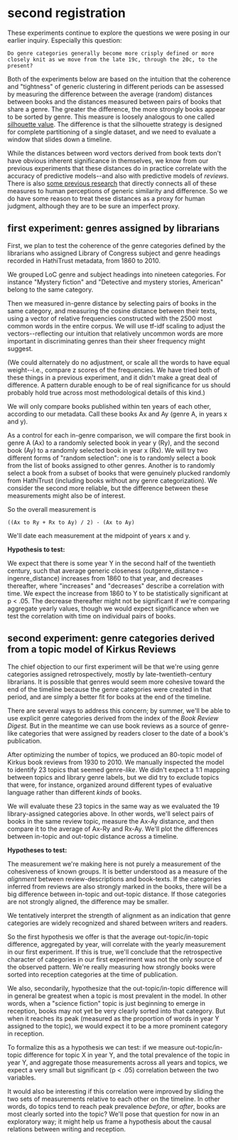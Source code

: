 second registration
===================

These experiments continue to explore the questions we were posing in our earlier inquiry. Especially this question:

`Do genre categories generally become more crisply defined or more closely knit as we move from the late 19c, through the 20c, to the present?`

Both of the experiments below are based on the intuition that the coherence and "tightness" of generic clustering in different periods can be assessed by measuring the difference between the average (random) distances between books and the distances measured between pairs of books that share a genre. The greater the difference, the more strongly books appear to be sorted by genre. This measure is loosely analogous to one called [silhouette value](https://en.wikipedia.org/wiki/Silhouette_(clustering)). The difference is that the silhouette strategy is designed for complete partitioning of a single dataset, and we need to evaluate a window that slides down a timeline.

While the distances between word vectors derived from book texts don't have obvious inherent significance in themselves, we know from our previous experiments that these distances do in practice correlate with the accuracy of predictive models--and also with predictive models of *reviews*. There is also [some previous research](https://www.aclweb.org/anthology/W18-4507/) that directly connects all of these measures to human perceptions of generic similarity and difference. So we do have some reason to treat these distances as a proxy for human judgment, although they are to be sure an imperfect proxy.

first experiment: genres assigned by librarians
------------------------------------------------

First, we plan to test the coherence of the genre categories defined by the librarians who assigned Library of Congress subject and genre headings recorded in HathiTrust metadata, from 1860 to 2010.

We grouped LoC genre and subject headings into nineteen categories. For instance "Mystery fiction" and "Detective and mystery stories, American" belong to the same category.

Then we measured in-genre distance by selecting pairs of books in the same category, and measuring the cosine distance between their texts, using a vector of relative frequencies constructed with the 2500 most common words in the entire corpus. We will use tf-idf scaling to adjust the vectors--reflecting our intuition that relatively uncommon words are more important in discriminating genres than their sheer frequency might suggest.

(We could alternately do no adjustment, or scale all the words to have equal weight--i.e., compare z scores of the frequencies. We have tried both of these things in a previous experiment, and it didn't make a great deal of difference. A pattern durable enough to be of real significance for us should probably hold true across most methodological details of this kind.)

We will only compare books published within ten years of each other, according to our metadata. Call these books Ax and Ay (genre A, in years x and y).

As a control for each in-genre comparison, we will compare the first book in genre A (Ax) to a randomly selected book in year y (Ry), and the second book (Ay) to a randomly selected book in year x (Rx). We will try two different forms of "random selection": one is to randomly select a book from the list of books assigned to other genres. Another is to randomly select a book from a subset of books that were genuinely plucked randomly from HathiTrust (including books without any genre categorization). We consider the second more reliable, but the difference between these measurements might also be of interest.

So the overall measurement is

    ((Ax to Ry + Rx to Ay) / 2) - (Ax to Ay)

We'll date each measurement at the midpoint of years x and y.

**Hypothesis to test:**

We expect that there is some year Y in the second half of the twentieth century, such that average generic closeness (outgenre_distance - ingenre_distance) increases from 1860 to that year, and decreases thereafter, where "increases" and "decreases" describe a correlation with time. We expect the increase from 1860 to Y to be statistically significant at p < .05. The decrease thereafter might not be significant if we're comparing aggregate yearly values, though we would expect significance when we test the correlation with time on individual pairs of books.

second experiment: genre categories derived from a topic model of Kirkus Reviews
---------------------------------------------------------------------------------

The chief objection to our first experiment will be that we're using genre categories assigned retrospectively, mostly by late-twentieth-century librarians. It is possible that genres would seem more cohesive toward the end of the timeline because the genre categories were created in that period, and are simply a better fit for books at the end of the timeline.

There are several ways to address this concern; by summer, we'll be able to use explicit genre categories derived from the index of the *Book Review Digest.* But in the meantime we can use book reviews as a source of genre-like categories that were assigned by readers closer to the date of a book's publication.

After optimizing the number of topics, we produced an 80-topic model of Kirkus book reviews from 1930 to 2010. We manually inspected the model to identify 23 topics that seemed genre-*like*. We didn't expect a 1:1 mapping between topics and library genre labels, but we did try to exclude topics that were, for instance, organized around different types of evaluative language rather than different *kinds* of books.

We will evaluate these 23 topics in the same way as we evaluated the 19 library-assigned categories above. In other words, we'll select pairs of books in the same review topic, measure the Ax-Ay distance, and then compare it to the average of Ax-Ry and Rx-Ay. We'll plot the differences between in-topic and out-topic distance across a timeline.

**Hypotheses to test:**

The measurement we're making here is not purely a measurement of the cohesiveness of known groups. It is better understood as a measure of the *alignment* between review-descriptions and book-texts. If the categories inferred from reviews are also strongly marked in the books, there will be a big difference between in-topic and out-topic distance. If those categories are not strongly aligned, the difference may be smaller.

We tentatively interpret the strength of alignment as an indication that genre categories are widely recognized and shared between writers and readers.

So the first hypothesis we offer is that the average out-topic/in-topic difference, aggregated by year, will correlate with the yearly measurement in our first experiment. If this is true, we'll conclude that the retrospective character of categories in our first experiment was not the only source of the observed pattern. We're really measuring how strongly books were sorted into reception categories at the time of publication.

We also, secondarily, hypothesize that the out-topic/in-topic difference will in general be greatest when a topic is most prevalent in the model. In other words, when a "science fiction" topic is just beginning to emerge in reception, books may not yet be very clearly sorted into that category. But when it reaches its peak (measured as the proportion of words in year Y assigned to the topic), we would expect it to be a more prominent category in reception.

To formalize this as a hypothesis we can test: if we measure out-topic/in-topic difference for topic X in year Y, and the total prevalence of the topic in year Y, and aggregate those measurements across all years and topics, we expect a very small but significant (p < .05) correlation between the two variables.

It would also be interesting if this correlation were improved by sliding the two sets of measurements relative to each other on the timeline. In other words, do topics tend to reach peak prevalence *before*, or *after*, books are most clearly sorted into the topic? We'll pose that question for now in an exploratory way; it might help us frame a hypothesis about the causal relations between writing and reception.

